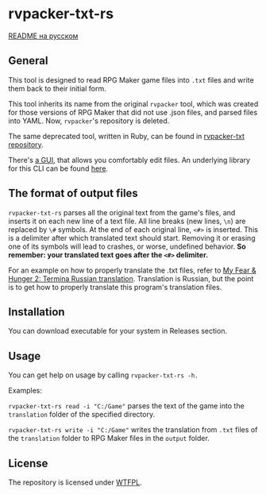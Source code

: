 # rvpacker-txt-rs

[README на русском](./README-ru.md)

## General

This tool is designed to read RPG Maker game files into `.txt` files and write them back to their initial form.

This tool inherits its name from the original `rvpacker` tool, which was created for those versions of RPG Maker that did not use .json files, and parsed files into YAML. Now, `rvpacker`'s repository is deleted.

The same deprecated tool, written in Ruby, can be found in [rvpacker-txt repository](https://github.com/savannstm/rvpacker-txt).

There's [a GUI](https://github.com/savannstm/rpgmtranslate), that allows you comfortably edit files.
An underlying library for this CLI can be found [here](https://github.com/savannstm/rvpacker-txt-rs-lib).

## The format of output files

`rvpacker-txt-rs` parses all the original text from the game's files, and inserts it on each new line of a text file. All line breaks (new lines, `\n`) are replaced by `\#` symbols.
At the end of each original line, `<#>` is inserted. This is a delimiter after which translated text should start. Removing it or erasing one of its symbols will lead to crashes, or worse, undefined behavior. **So remember: your translated text goes after the `<#>` delimiter.**

For an example on how to properly translate the .txt files, refer to [My Fear & Hunger 2: Termina Russian translation](https://github.com/savannstm/fh2-termina-translation).
Translation is Russian, but the point is to get how to properly translate this program's translation files.

## Installation

You can download executable for your system in Releases section.

## Usage

You can get help on usage by calling `rvpacker-txt-rs -h.`

Examples:

`rvpacker-txt-rs read -i "C:/Game"` parses the text of the game into the `translation` folder of the specified directory.

`rvpacker-txt-rs write -i "C:/Game"` writes the translation from `.txt` files of the `translation` folder to RPG Maker files in the `output` folder.

## License

The repository is licensed under [WTFPL](http://www.wtfpl.net/).

